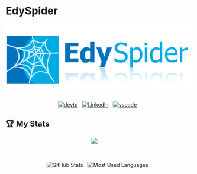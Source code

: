 # EdySpider

<div align="center">

![Logo](logo/logo.png)

[![devto](https://skillicons.dev/icons?i=devto)](https://dev.to/edyspider) &nbsp;
[![LinkedIn](https://skillicons.dev/icons?i=linkedin)](https://www.linkedin.com/in/ederlealsilva/) &nbsp;
[![vscode](https://skillicons.dev/icons?i=vscode)](https://marketplace.visualstudio.com/publishers/EdySpider) &nbsp;

</div>

## 🏆 My Stats

<p align="center">
   <img src="https://img.shields.io/badge/Used Languages-:-gray"/>
   <img alt="" src="https://img.shields.io/badge/Blade-orange" />   
   <img alt="" src="https://img.shields.io/badge/CAL/AL-violet" />
   <img alt="" src="https://img.shields.io/badge/Typescript-blue" />
   <img alt="" src="https://img.shields.io/badge/PHP-purple" />
   <img alt="" src="https://img.shields.io/badge/JS-yellow" />
   <img alt="" src="https://img.shields.io/badge/PS-teal" />
</p>

<p align="center">
   <img alt="" src="https://img.shields.io/github/stars/edyspider" />
   <img alt="" src="https://img.shields.io/github/followers/edyspider" />
   <img alt="" src="https://img.shields.io/github/issues-pr/edyspider/edyspider" />
   <img alt="" src="https://img.shields.io/github/issues/edyspider/edyspider" />
</p>

<p align="center">
    <img height=175 alt="GitHub Stats" src="https://github-readme-stats.vercel.app/api?username=edyspider&rank_icon=github&count_private=true&theme=dark" />&nbsp;&nbsp;
    <img height=175 alt="Most Used Languages" src="https://github-readme-stats.vercel.app/api/top-langs/?username=edyspider&layout=compact&theme=dark" />&nbsp;&nbsp;
</p>

##
